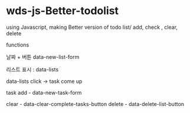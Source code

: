 # wds-js-Better-todolist
using Javascript, making Better version of todo list/ add, check , clear, delete


functions 

날짜 + 버튼  data-new-list-form 

리스트 표시  : data-lists

data-lists click -> task come up

task add - data-new-task-form

clear  - data-clear-complete-tasks-button
delete - data-delete-list-button

